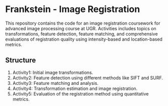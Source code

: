 # Frankstein - Image Registration

This repository contains the code for an image registration coursework for advanced image processing course at UGR. Activities includes topics on transformations, feature detection, feature matching, and comprehensive evaluations of registration quality using intensity-based and location-based metrics.

## Structure

1. Activity1: Initial image transformations.
2. Activity2: Feature detection using different methods like SIFT and SURF.
3. Activity3: Feature matching and analysis.
4. Activity4: Transformation estimation and image registration.
5. Activity5: Evaluation of the registration method using quantitative metrics.
